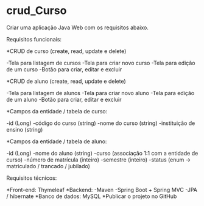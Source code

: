 # crud_Curso

Criar uma aplicação Java Web com os requisitos abaixo.

Requisitos funcionais:

*CRUD de curso (create, read, update e delete)

-Tela para listagem de cursos
-Tela para criar novo curso
-Tela para edição de um curso
-Botão para criar, editar e excluir


*CRUD de aluno (create, read, update e delete)

-Tela para listagem de alunos
-Tela para criar novo aluno
-Tela para edição de um aluno
-Botão para criar, editar e excluir


*Campos da entidade / tabela de curso:

-id (Long)
-código do curso (string)
-nome do curso (string)
-instituição de ensino (string)


*Campos da entidade / tabela de aluno:

-id (Long)
-nome do aluno (string)
-curso (associação 1:1 com a entidade de curso)
-número de matrícula (inteiro)
-semestre (inteiro)
-status (enum -> matriculado / trancado / jubilado)


Requisitos técnicos:

*Front-end: Thymeleaf
*Backend: 
-Maven
-Spring Boot + Spring MVC
-JPA / hibernate 
*Banco de dados: MySQL 
*Publicar o projeto no GitHub
